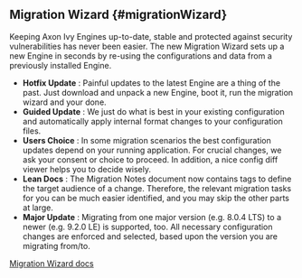 ## Migration Wizard {#migrationWizard}

Keeping Axon Ivy Engines up-to-date, stable and protected against security vulnerabilities has never been easier. The new Migration Wizard sets up a new Engine in seconds by re-using the configurations and data from a previously installed Engine. 

- __Hotfix Update__ : Painful updates to the latest Engine are a thing of the past. Just download and unpack a new Engine, boot it, run the migration wizard and your done.
- __Guided Update__ : We just do what is best in your existing configuration and automatically apply internal format changes to your configuration files.
- __Users Choice__ : In some migration scenarios the best configuration updates depend on your running application. For crucial changes, we ask your consent or choice to proceed. In addition, a nice config diff viewer helps you to decide wisely.
- __Lean Docs__ : The Migration Notes document now contains tags to define the target audience of a change. Therefore, the relevant migration tasks for you can be much easier identified, and you may skip the other parts at large.
- __Major Update__ : Migrating from one major version (e.g. 8.0.4 LTS) to a newer (e.g. 9.2.0 LE) is supported, too. All necessary configuration changes are enforced and selected, based upon the version you are migrating from/to.

<div class="short-links">
	<a href="${docBaseUrl}/engine-guide/tool-reference/migration-wizard.html" target="_blank" rel="noopener noreferrer">
		<i class="si si-check"></i> Migration Wizard docs
	</a>
</div>
